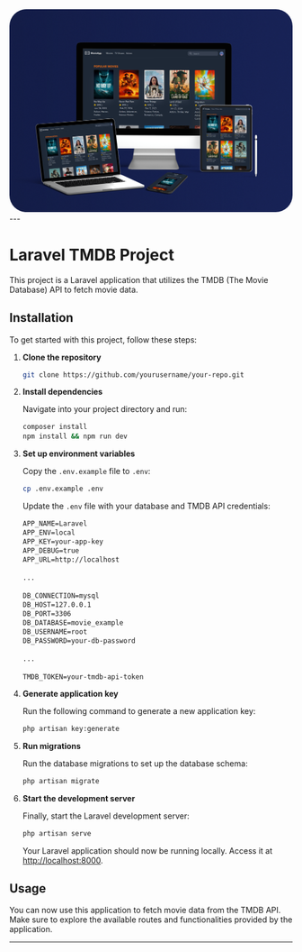 <img src="movie-mockup.png" style="border-radius: 30px" alt="Movie Site Mockup">
---

# Laravel TMDB Project

This project is a Laravel application that utilizes the TMDB (The Movie Database) API to fetch movie data.

## Installation

To get started with this project, follow these steps:

1. **Clone the repository**

   ```bash
   git clone https://github.com/yourusername/your-repo.git
   ```

2. **Install dependencies**

   Navigate into your project directory and run:

   ```bash
   composer install
   npm install && npm run dev
   ```

3. **Set up environment variables**

   Copy the `.env.example` file to `.env`:

   ```bash
   cp .env.example .env
   ```

   Update the `.env` file with your database and TMDB API credentials:

   ```plaintext
   APP_NAME=Laravel
   APP_ENV=local
   APP_KEY=your-app-key
   APP_DEBUG=true
   APP_URL=http://localhost

   ...

   DB_CONNECTION=mysql
   DB_HOST=127.0.0.1
   DB_PORT=3306
   DB_DATABASE=movie_example
   DB_USERNAME=root
   DB_PASSWORD=your-db-password

   ...

   TMDB_TOKEN=your-tmdb-api-token
   ```

4. **Generate application key**

   Run the following command to generate a new application key:

   ```bash
   php artisan key:generate
   ```

5. **Run migrations**

   Run the database migrations to set up the database schema:

   ```bash
   php artisan migrate
   ```

6. **Start the development server**

   Finally, start the Laravel development server:

   ```bash
   php artisan serve
   ```

   Your Laravel application should now be running locally. Access it at [http://localhost:8000](http://localhost:8000).

## Usage

You can now use this application to fetch movie data from the TMDB API. Make sure to explore the available routes and functionalities provided by the application.

---

